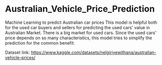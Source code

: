 # Australian_Vehicle_Price_Prediction
Machine Learning to predict Australian car prices
This model is helpful both for the used car buyers and sellers for predicting the used cars' value in Australian Market. There is a big market for used cars. Since the used cars' price depends on so many characteristics, this model tries to simplify the prediction for the common benefit.

Dataset link: https://www.kaggle.com/datasets/nelgiriyewithana/australian-vehicle-prices/

